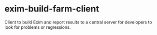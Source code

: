 exim-build-farm-client
======================

Client to build Exim and report results to a central server for developers to look for problems or regressions.
